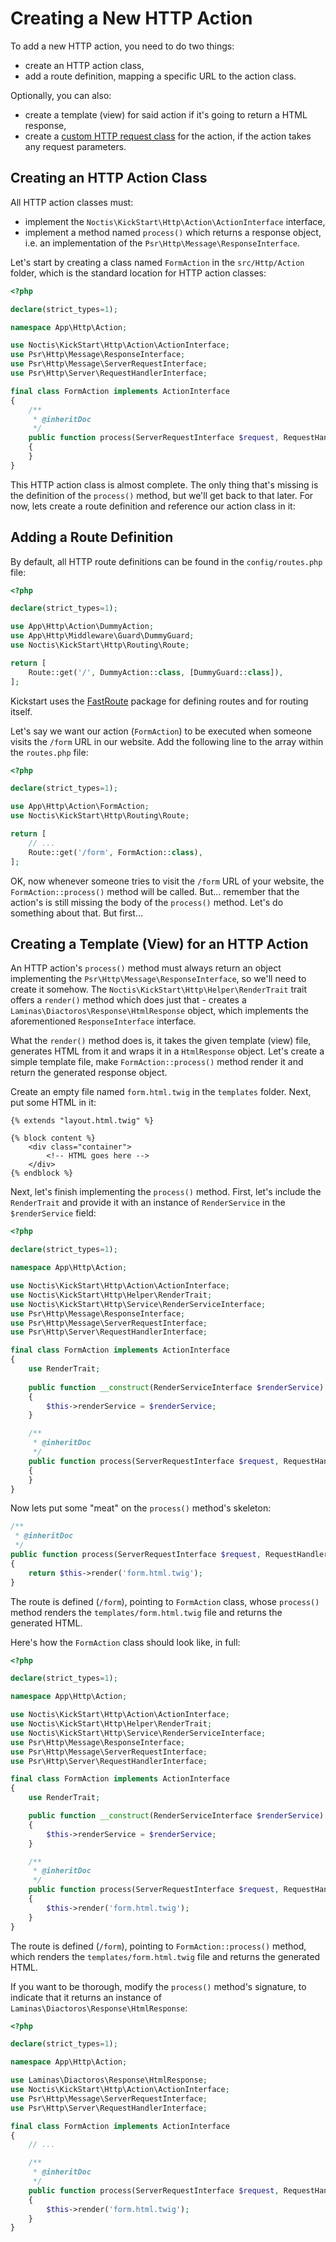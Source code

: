 # Creating a New HTTP Action

To add a new HTTP action, you need to do two things:

* create an HTTP action class,
* add a route definition, mapping a specific URL to the action class.

Optionally, you can also:

* create a template (view) for said action if it's going to return a HTML response,
* create a [custom HTTP request class](../Custom_Http_Requests.md) for the action, if the action takes any request 
  parameters.

## Creating an HTTP Action Class

All HTTP action classes must:

* implement the `Noctis\KickStart\Http\Action\ActionInterface` interface,
* implement a method named `process()` which returns a response object, i.e. an implementation of the
  `Psr\Http\Message\ResponseInterface`.

Let's start by creating a class named `FormAction` in the `src/Http/Action` folder, which is the standard location for
HTTP action classes:

```php
<?php

declare(strict_types=1);

namespace App\Http\Action;

use Noctis\KickStart\Http\Action\ActionInterface;
use Psr\Http\Message\ResponseInterface;
use Psr\Http\Message\ServerRequestInterface;
use Psr\Http\Server\RequestHandlerInterface;

final class FormAction implements ActionInterface
{
    /**
     * @inheritDoc
     */
    public function process(ServerRequestInterface $request, RequestHandlerInterface $handler): ResponseInterface
    {
    }
}
```

This HTTP action class is almost complete. The only thing that's missing is the definition of the `process()` method, 
but we'll get back to that later. For now, lets create a route definition and reference our action class in it:

## Adding a Route Definition

By default, all HTTP route definitions can be found in the `config/routes.php` file:

```php
<?php

declare(strict_types=1);

use App\Http\Action\DummyAction;
use App\Http\Middleware\Guard\DummyGuard;
use Noctis\KickStart\Http\Routing\Route;

return [
    Route::get('/', DummyAction::class, [DummyGuard::class]),
];
```

Kickstart uses the [FastRoute](https://github.com/nikic/FastRoute) package for defining routes and for routing itself.

Let's say we want our action (`FormAction`) to be executed when someone visits the `/form` URL in our website. Add the
following line to the array within the `routes.php` file:

```php
<?php

declare(strict_types=1);

use App\Http\Action\FormAction;
use Noctis\KickStart\Http\Routing\Route;

return [
    // ...
    Route::get('/form', FormAction::class),
];
```

OK, now whenever someone tries to visit the `/form` URL of your website, the `FormAction::process()` method will be 
called. But... remember that the action's is still missing the body of the `process()` method. Let's do something about
that. But first...

## Creating a Template (View) for an HTTP Action

An HTTP action's `process()` method must always return an object implementing the `Psr\Http\Message\ResponseInterface`, 
so we'll need to create it somehow. The `Noctis\KickStart\Http\Helper\RenderTrait` trait offers a `render()` method
which does just that - creates a `Laminas\Diactoros\Response\HtmlResponse` object, which implements the aforementioned
`ResponseInterface` interface.

What the `render()` method does is, it takes the given template (view) file, generates HTML from it and wraps it in 
a `HtmlResponse` object. Let's create a simple template file, make `FormAction::process()` method render it and return 
the generated response object.

Create an empty file named `form.html.twig` in the `templates` folder. Next, put some HTML in it:

```twig
{% extends "layout.html.twig" %}

{% block content %}
    <div class="container">
        <!-- HTML goes here -->
    </div>
{% endblock %}
```

Next, let's finish implementing the `process()` method. First, let's include the `RenderTrait` and provide it with an
instance of `RenderService` in the `$renderService` field:

```php
<?php

declare(strict_types=1);

namespace App\Http\Action;

use Noctis\KickStart\Http\Action\ActionInterface;
use Noctis\KickStart\Http\Helper\RenderTrait;
use Noctis\KickStart\Http\Service\RenderServiceInterface;
use Psr\Http\Message\ResponseInterface;
use Psr\Http\Message\ServerRequestInterface;
use Psr\Http\Server\RequestHandlerInterface;

final class FormAction implements ActionInterface
{
    use RenderTrait;
    
    public function __construct(RenderServiceInterface $renderService)
    {
        $this->renderService = $renderService;
    }

    /**
     * @inheritDoc
     */
    public function process(ServerRequestInterface $request, RequestHandlerInterface $handler): ResponseInterface
    {
    }
}
```

Now lets put some "meat" on the `process()` method's skeleton:

```php
/**
 * @inheritDoc
 */
public function process(ServerRequestInterface $request, RequestHandlerInterface $handler): ResponseInterface
{
    return $this->render('form.html.twig');
}
```

The route is defined (`/form`), pointing to `FormAction` class, whose `process()` method renders the 
`templates/form.html.twig` file and returns the generated HTML.

Here's how the `FormAction` class should look like, in full:

```php
<?php

declare(strict_types=1);

namespace App\Http\Action;

use Noctis\KickStart\Http\Action\ActionInterface;
use Noctis\KickStart\Http\Helper\RenderTrait;
use Noctis\KickStart\Http\Service\RenderServiceInterface;
use Psr\Http\Message\ResponseInterface;
use Psr\Http\Message\ServerRequestInterface;
use Psr\Http\Server\RequestHandlerInterface;

final class FormAction implements ActionInterface
{
    use RenderTrait;

    public function __construct(RenderServiceInterface $renderService)
    {
        $this->renderService = $renderService;
    }

    /**
     * @inheritDoc
     */
    public function process(ServerRequestInterface $request, RequestHandlerInterface $handler): ResponseInterface
    {
        $this->render('form.html.twig');
    }
}
```

The route is defined (`/form`), pointing to `FormAction::process()` method, which renders the `templates/form.html.twig`
file and returns the generated HTML.

If you want to be thorough, modify the `process()` method's signature, to indicate that it returns an instance of 
`Laminas\Diactoros\Response\HtmlResponse`:

```php
<?php

declare(strict_types=1);

namespace App\Http\Action;

use Laminas\Diactoros\Response\HtmlResponse;
use Noctis\KickStart\Http\Action\ActionInterface;
use Psr\Http\Message\ServerRequestInterface;
use Psr\Http\Server\RequestHandlerInterface;

final class FormAction implements ActionInterface
{
    // ...

    /**
     * @inheritDoc
     */
    public function process(ServerRequestInterface $request, RequestHandlerInterface $handler): HtmlResponse
    {
        $this->render('form.html.twig');
    }
}
```
